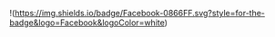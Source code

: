 !(<https://img.shields.io/badge/Facebook-0866FF.svg?style=for-the-badge&logo=Facebook&logoColor=white>)
